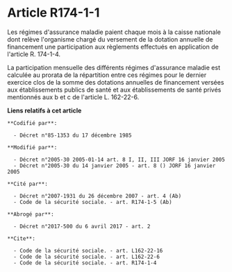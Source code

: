 # Article R174-1-1

Les régimes d'assurance maladie paient chaque mois à la caisse nationale dont relève l'organisme chargé du versement de la
dotation annuelle de financement une participation aux règlements effectués en application de l'article R. 174-1-4.

La participation mensuelle des différents régimes d'assurance maladie est calculée au prorata de la répartition entre ces
régimes pour le dernier exercice clos de la somme des dotations annuelles de financement versées aux établissements publics
de santé et aux établissements de santé privés mentionnés aux b et c de l'article L. 162-22-6.

**Liens relatifs à cet article**

	**Codifié par**:

	  - Décret n°85-1353 du 17 décembre 1985

	**Modifié par**:

	  - Décret n°2005-30 2005-01-14 art. 8 I, II, III JORF 16 janvier 2005
	  - Décret n°2005-30 du 14 janvier 2005 - art. 8 () JORF 16 janvier 2005

	**Cité par**:

	  - Décret n°2007-1931 du 26 décembre 2007 - art. 4 (Ab)
	  - Code de la sécurité sociale. - art. R174-1-5 (Ab)

	**Abrogé par**:

	  - Décret n°2017-500 du 6 avril 2017 - art. 2

	**Cite**:

	  - Code de la sécurité sociale. - art. L162-22-16
	  - Code de la sécurité sociale. - art. L162-22-6
	  - Code de la sécurité sociale. - art. R174-1-4
